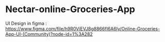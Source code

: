 # Nectar-online-Groceries-App

UI Design in figma : https://www.figma.com/file/h9R0ViEVJ8g8866fI6A6Iy/Online-Groceries-App-UI-(Community)?node-id=1%3A282
